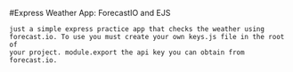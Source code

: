 #Express Weather App: ForecastIO and EJS

    just a simple express practice app that checks the weather using
    forecast.io. To use you must create your own keys.js file in the root of
    your project. module.export the api key you can obtain from forecast.io.
  
